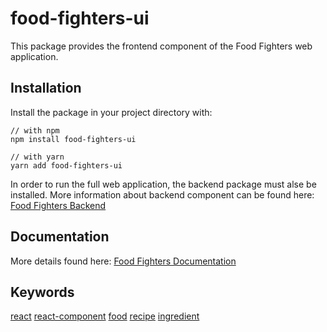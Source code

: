 # food-fighters-ui

This package provides the frontend component of the Food Fighters web application.

## Installation

Install the package in your project directory with:

```
// with npm
npm install food-fighters-ui

// with yarn
yarn add food-fighters-ui
```

In order to run the full web application, the backend package must alse be installed.
More information about backend component can be found here: [Food Fighters Backend](https://pypi.org/project/food-fighters/)

## Documentation
More details found here: [Food Fighters Documentation](https://food-fighters.readthedocs.io/en/latest/)

## Keywords
[react](https://www.npmjs.com/search?q=keywords:react)
[react-component](https://www.npmjs.com/search?q=keywords:react-component)
[food](https://www.npmjs.com/search?q=keywords:food)
[recipe](https://www.npmjs.com/search?q=keywords:recipe)
[ingredient](https://www.npmjs.com/search?q=keywords:ingredient)
